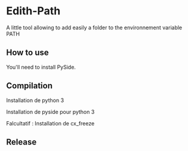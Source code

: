 Edith-Path
==========

A little tool allowing to add easily a folder to the environnement variable PATH

How to use
-----------


You'll need to install PySide.


Compilation
-----------

Installation de python 3

Installation de pyside pour python 3


Falcultatif : Installation de cx_freeze 


Release
-------





